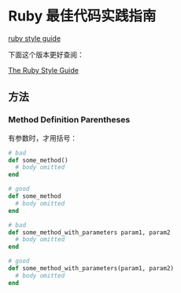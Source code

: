 # Ruby 最佳代码实践指南

[ruby style guide](https://github.com/rubocop/ruby-style-guide)

下面这个版本更好查阅：

[The Ruby Style Guide](https://rubystyle.guide/)

## 方法

### Method Definition Parentheses

有参数时，才用括号：

```ruby
# bad
def some_method()
  # body omitted
end

# good
def some_method
  # body omitted
end

# bad
def some_method_with_parameters param1, param2
  # body omitted
end

# good
def some_method_with_parameters(param1, param2)
  # body omitted
end

```

